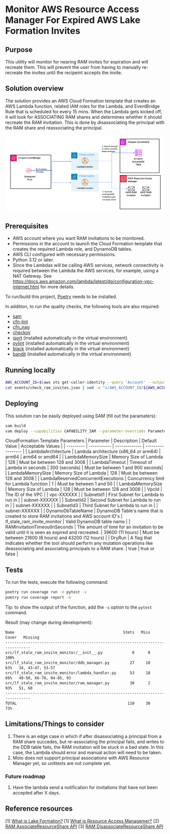 # Monitor AWS Resource Access Manager For Expired AWS Lake Formation Invites

## Purpose

This utility will monitor for nearing RAM invites for expiration and will recreate them. This will prevent the user from having to manually re-recreate the invites until the recipeint accepts the invite. 

## Solution overview

The solution provides an AWS Cloud Formation template that creates an AWS Lambda function, related IAM roles for the Lambda, and EventBridge Rule that is scheduled for every 15 mins. When the Lambda gets kicked off, it will look for ASSOCIATING RAM shares and determines whether it should recreate the RAM invitation. This is done by disassociating the principal with the RAM share and reassociating the principal.

![Solution Diagram](resources/lf-expired-ram-monitor-diagrams.png)

## Prerequisites

* AWS account where you want RAM invitations to be monitored.
* Permissions in the account to launch the Cloud Formation template that creates the required Lambda role, and DynamoDB tables.
* AWS CLI configured with necessary permissions.
* Python 3.12 or later.
* Since the Lambdas will be calling AWS services, network connectivity is required between the Lambda the AWS services, for example, using a NAT Gateway. See https://docs.aws.amazon.com/lambda/latest/dg/configuration-vpc-internet.html for more details.

To run/build this project, [Poetry](https://python-poetry.org/docs/) needs to be installed.

In addition, to run the quality checks, the following tools are also required:

* [sam](https://github.com/aws/aws-sam-cli)
* [cfn-lint](https://github.com/aws-cloudformation/cfn-lint)
* [cfn_nag](https://github.com/stelligent/cfn_nag)
* [checkov](https://github.com/bridgecrewio/checkov)
* [isort](https://github.com/PyCQA/isort) (installed automatically in the virtual environment)
* [pylint](https://github.com/pylint-dev/pylint) (installed automatically in the virtual environment)
* [black](https://github.com/psf/black) (installed automatically in the virtual environment)
* [bandit](https://github.com/PyCQA/bandit) (installed automatically in the virtual environment)

## Running locally

```bash
AWS_ACCOUNT_ID=$(aws sts get-caller-identity --query 'Account' --output text)
cat events/check_ram_invites.json | sed -e "s/AWS_ACCOUNT_ID/${AWS_ACCOUNT_ID}/" | sam local invoke --event - "MonitorForExpiredRAMInvitesFunction"
```

## Deploying

This solution can be easily deployed using SAM (fill out the paramaters):

```bash
sam build
sam deploy --capabilities CAPABILITY_IAM --parameter-overrides ParameterKey=VpcId,ParameterValue=<vpc-xxxx> ParameterKey=SubnetId1,ParameterValue=<subnet-yyyy> ParameterKey=SubnetId2,ParameterValue=<subnet-zzzz> ParameterKey=SubnetId3,ParameterValue=<subnet-zzzz> ParameterKey=DryRun,ParameterValue=<false>
```

CloudFormation Template Parameters
| Parameter | Description | Default Value | Acceptable Values |
| --------- | ----------- | ------------- | ----------------- |
| LambdaArchitecture | Lambda architecture (x86_64 or arm64) | arm64 | arm64 or amd64 |
| LambdaMemorySize | Memory Size of Lambda | 128 | Must be between 128 and 3008 |
| LambdaTimeout | Timeout of Lambda in seconds | 300 (seconds) | Must be between 1 and 900 seconds|
| LambdaMemorySize | Memory Size of Lambda | 128 | Must be between 128 and 3008 |
| LambdaReservedConcurrentExecutions | Concurrency limit for Lambda function | 1 | Must be between 1 and 50 |
| LambdaMemorySize | Memory Size of Lambda | 128 | Must be between 128 and 3008 |
| VpcId | The ID of the VPC | <Must be provided> | vpc-XXXXXX |
| SubnetId1 | First Subnet for Lambda to run in | <Must be provided> | subnet-XXXXXX |
| SubnetId2 | Second Subnet for Lambda to run in | <Optional but strongly encouraged> | subnet-XXXXXX |
| SubnetId3 | Third Subnet for Lambda to run in | <Optional> | subnet-XXXXXX |
| DynamoDbTableName | DynamoDB Table's name that is created to store RAM invitations and AWS account ID's | lf_stale_ram_invite_monitor | Valid DynamoDB table name |
| RAMInvitationTimeoutInSeconds | The amount of time for an invitation to be valid until it is seen as expired and recreated. | 39600 (11 hours) | Must be between 21600 (6 hours) and 43200 (12 hours) |
| DryRun | A flag that indicates whether the tool should perform any mutation operations like deassociating and associating principals to a RAM share. | true | true or false |

## Tests

To run the tests, execute the following command:

```bash
poetry run coverage run -m pytest -v
poetry run coverage report -m
```

Tip: to show the output of the function, add the `-s` option to the `pytest` command.

Result (may change during development):

```text
Name                                                Stmts   Miss  Cover   Missing
---------------------------------------------------------------------------------
src/lf_stale_ram_invite_monitor/__init__.py             0      0   100%
src/lf_stale_ram_invite_monitor/ddb_manager.py         27     10    63%   34, 43-47, 53-57
src/lf_stale_ram_invite_monitor/lambda_handler.py      53     18    66%   49-50, 66-78, 84-85, 93
src/lf_stale_ram_invite_monitor/ram_manager.py         30      2    93%   51, 60
---------------------------------------------------------------------------------
TOTAL                                                 110     30    73%
```

## Limitations/Things to consider

1. There is an edge case in which if after disassociating a principal from a RAM share succedes, but re-associating the principal fails, and writes to the DDB table fails, the RAM invitation will be stuck in a bad state. In this case, the Lambda should error and manual action will need to be taken.
2. Moto does not support principal associations with AWS Resource Manager yet, so unittests are not complete yet.

### Future roadmap

1. Have the lambda send a notification for invitations that have not been accepted after X days. 

## Reference resources

[1] [What is Lake Formation?](https://docs.aws.amazon.com/lake-formation/latest/dg/what-is-lake-formation.html)
[1] [What is Resource Access Managemer?](https://docs.aws.amazon.com/ram/latest/userguide/what-is.html)
[2] [RAM AssociateResourceShare API](https://docs.aws.amazon.com/ram/latest/APIReference/API_AssociateResourceShare.html)
[3] [RAM DisassociateResourceShare API](https://docs.aws.amazon.com/ram/latest/APIReference/API_DisassociateResourceShare.html)
